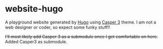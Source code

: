 # website-hugo

A playground website generated by [Hugo](https://gohugo.io/) using [Casper 3](https://github.com/jonathanjanssens/hugo-casper3) theme.  I am not a web designer or coder, so expect some funky stuff!!

~~I'll most likely add Casper 3 as a submodule once I get comfortable on here.~~  
Added Casper3 as submodule.
